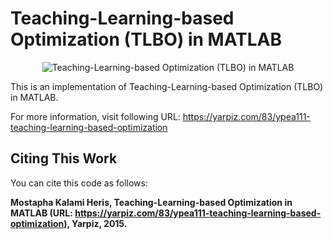 # Teaching-Learning-based Optimization (TLBO) in MATLAB

<p align="center">
    <img src="https://yarpiz.com/wp-content/uploads/2015/09/ypea111-teaching-learning-based-optimization.jpg" alt="Teaching-Learning-based Optimization (TLBO) in MATLAB">
</p>

This is an implementation of Teaching-Learning-based Optimization (TLBO) in MATLAB.

For more information, visit following URL:
https://yarpiz.com/83/ypea111-teaching-learning-based-optimization

## Citing This Work
You can cite this code as follows:

**Mostapha Kalami Heris, Teaching-Learning-based Optimization in MATLAB (URL: https://yarpiz.com/83/ypea111-teaching-learning-based-optimization), Yarpiz, 2015.**
